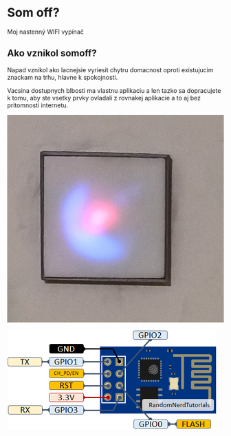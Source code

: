 # Som off?
Moj nastenný WIFI vypínač

## Ako vznikol somoff?
Napad vznikol ako lacnejsie vyriesit chytru domacnost oproti existujucim znackam na trhu, hlavne k spokojnosti.

Vacsina dostupnych blbosti ma vlastnu aplikaciu a len tazko sa dopracujete k tomu, aby ste vsetky prvky ovladali z rovnakej aplikacie a to aj bez pritomnosti internetu.

![Vypinac](https://github.com/rpisoft/somoff/blob/main/images/somoff.jpg)

![ESP 01](https://github.com/rpisoft/somoff/blob/main/images/ESP-01-ESP8266-pinout-gpio-pin.png)

